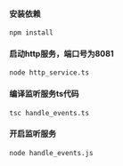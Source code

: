 #### 安装依赖
`npm install`
#### 启动http服务，端口号为8081
`node http_service.ts`
#### 编译监听服务ts代码
`tsc handle_events.ts`
#### 开启监听服务
`node handle_events.js`